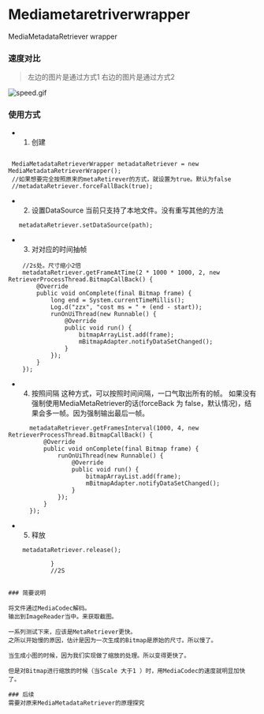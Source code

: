 # Mediametaretriverwrapper
MediaMetadataRetriever wrapper

### 速度对比
> 左边的图片是通过方式1
> 右边的图片是通过方式2

![speed.gif](https://upload-images.jianshu.io/upload_images/1877190-043e610b38a54051.gif?imageMogr2/auto-orient/strip)


### 使用方式
- 1. 创建
```

 MediaMetadataRetrieverWrapper metadataRetriever = new MediaMetadataRetrieverWrapper();
 //如果想要完全按照原来的metaRetirever的方式，就设置为true。默认为false
 //metadataRetriever.forceFallBack(true);

```

- 2. 设置DataSource
当前只支持了本地文件。没有重写其他的方法
```
   metadataRetriever.setDataSource(path);

```

- 3. 对对应的时间抽帧
```
    //2s处。尺寸缩小2倍
    metadataRetriever.getFrameAtTime(2 * 1000 * 1000, 2, new RetrieverProcessThread.BitmapCallBack() {
        @Override
        public void onComplete(final Bitmap frame) {
            long end = System.currentTimeMillis();
            Log.d("zzx", "cost ms = " + (end - start));
            runOnUiThread(new Runnable() {
                @Override
                public void run() {
                    bitmapArrayList.add(frame);
                    mBitmapAdapter.notifyDataSetChanged();
                }
            });
        }
    });
```

- 4. 按照间隔
这种方式，可以按照时间间隔，一口气取出所有的帧。
如果没有强制使用MediaMetaRetriever的话(forceBack 为 false，默认情况)，结果会多一帧。因为强制输出最后一帧。
```
      metadataRetriever.getFramesInterval(1000, 4, new RetrieverProcessThread.BitmapCallBack() {
          @Override
          public void onComplete(final Bitmap frame) {
              runOnUiThread(new Runnable() {
                  @Override
                  public void run() {
                      bitmapArrayList.add(frame);
                      mBitmapAdapter.notifyDataSetChanged();
                  }
              });
          }
      });

```

- 5. 释放
```
    metadataRetriever.release();
```
                }
                //2S


```

### 简要说明

将文件通过MediaCodec解码。
输出到ImageReader当中。来获取截图。

一系列测试下来，应该是MetaRetriever更快。
之所以开始慢的原因，估计是因为一次生成的Bitmap是原始的尺寸。所以慢了。

当生成小图的时候，因为我们实现做了缩放的处理。所以变得更快了。

但是对Bitmap进行缩放的时候（当Scale 大于1 ）时，用MediaCodec的速度就明显加快了。

### 后续
需要对原来MediaMetadataRetriever的原理探究

